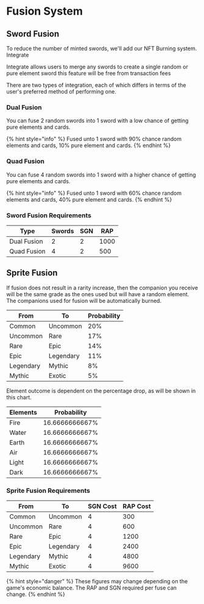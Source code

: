 # Fusion System

## Sword Fusion

To reduce the number of minted swords, we'll add our NFT Burning system. Integrate

Integrate allows users to merge any swords to create a single random or pure element sword this feature will be free from transaction fees

There are two types of integration, each of which differs in terms of the user's preferred method of performing one.



### Dual Fusion

You can fuse 2 random swords into 1 sword with a low chance of getting pure elements and cards.&#x20;

{% hint style="info" %}
Fused unto 1 sword with 90% chance random elements and cards, 10% pure element and cards.
{% endhint %}

### Quad Fusion

You can fuse 4 random swords into 1 sword with a higher chance of getting pure elements and cards.

{% hint style="info" %}
Fused unto 1 sword with 60% chance random elements and cards, 40% pure element and cards.
{% endhint %}

### Sword Fusion Requirements

| Type        | Swords | SGN | RAP  |
| ----------- | ------ | --- | ---- |
| Dual Fusion | 2      | 2   | 1000 |
| Quad Fusion | 4      | 2   | 500  |

## Sprite Fusion

If fusion does not result in a rarity increase, then the companion you receive will be the same grade as the ones used but will have a random element. The companions used for fusion will be automatically burned.

| From      | To        | Probability |
| --------- | --------- | ----------- |
| Common    | Uncommon  | 20%         |
| Uncommon  | Rare      | 17%         |
| Rare      | Epic      | 14%         |
| Epic      | Legendary | 11%         |
| Legendary | Mythic    | 8%          |
| Mythic    | Exotic    | 5%          |

Element outcome is dependent on the percentage drop, as will be shown in this chart.

| Elements | Probability    |
| -------- | -------------- |
| Fire     | 16.6666666667% |
| Water    | 16.6666666667% |
| Earth    | 16.6666666667% |
| Air      | 16.6666666667% |
| Light    | 16.6666666667% |
| Dark     | 16.6666666667% |

### Sprite Fusion Requirements

| From      | To        | SGN Cost | RAP Cost |
| --------- | --------- | -------- | -------- |
| Common    | Uncommon  | 4        | 300      |
| Uncommon  | Rare      | 4        | 600      |
| Rare      | Epic      | 4        | 1200     |
| Epic      | Legendary | 4        | 2400     |
| Legendary | Mythic    | 4        | 4800     |
| Mythic    | Exotic    | 4        | 9600     |

{% hint style="danger" %}
These figures may change depending on the game's economic balance. The RAP and SGN required per fuse can change.
{% endhint %}
